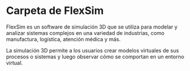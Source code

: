 # Carpeta de FlexSim

FlexSim es un software de simulación 3D que se utiliza para modelar y analizar sistemas complejos en una variedad de industrias, como manufactura, logística, atención médica y más. 

La simulación 3D permite a los usuarios crear modelos virtuales de sus procesos o sistemas y luego observar cómo se comportan en un entorno virtual.